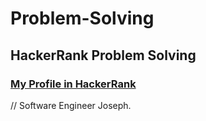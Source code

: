 # Problem-Solving

## HackerRank Problem Solving

### [My Profile in HackerRank](https://www.hackerrank.com/the1yousef98)

// Software Engineer Joseph.
